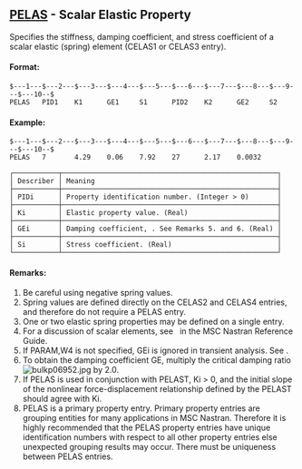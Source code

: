 ## [PELAS](https://help.hexagonmi.com/bundle/MSC_Nastran_2022.4/page/Nastran_Combined_Book/qrg/bulkp/TOC.PELAS.xhtml) - Scalar Elastic Property

Specifies the stiffness, damping coefficient, and stress coefficient of a scalar elastic (spring) element (CELAS1 or CELAS3 entry).

#### Format:

```nastran
$---1---$---2---$---3---$---4---$---5---$---6---$---7---$---8---$---9---$---10--$
PELAS   PID1    K1      GE1     S1      PID2    K2      GE2     S2              
```

#### Example:

```nastran
$---1---$---2---$---3---$---4---$---5---$---6---$---7---$---8---$---9---$---10--$
PELAS   7       4.29    0.06    7.92    27      2.17    0.0032                  
```

```text
┌───────────┬─────────────────────────────────────────────────────┐
│ Describer │ Meaning                                             │
├───────────┼─────────────────────────────────────────────────────┤
│ PIDi      │ Property identification number. (Integer > 0)       │
├───────────┼─────────────────────────────────────────────────────┤
│ Ki        │ Elastic property value. (Real)                      │
├───────────┼─────────────────────────────────────────────────────┤
│ GEi       │ Damping coefficient, . See Remarks 5. and 6. (Real) │
├───────────┼─────────────────────────────────────────────────────┤
│ Si        │ Stress coefficient. (Real)                          │
└───────────┴─────────────────────────────────────────────────────┘
```

#### Remarks:

1. Be careful using negative spring values.
2. Spring values are defined directly on the CELAS2 and CELAS4 entries, and therefore do not require a PELAS entry.
3. One or two elastic spring properties may be defined on a single entry.
4. For a discussion of scalar elements, see    in the  MSC Nastran Reference Guide.
5. If PARAM,W4 is not specified, GEi is ignored in transient analysis. See  .
6. To obtain the damping coefficient GE, multiply the critical damping ratio  ![bulkp06952.jpg](https://help-be.hexagonmi.com/bundle/MSC_Nastran_2022.4/page/Nastran_Combined_Book/qrg/bulkp/../../../assets/bulkp06952.jpg?_LANG=enus)  by 2.0.
7. If PELAS is used in conjunction with PELAST, Ki > 0, and the initial slope of the nonlinear force-displacement relationship defined by the PELAST should agree with Ki.
8. PELAS is a primary property entry. Primary property entries are grouping entities for many applications in MSC Nastran. Therefore it is highly recommended that the PELAS property entries have unique identification numbers with respect to all other property entries else unexpected grouping results may occur. There must be uniqueness between PELAS entries.
